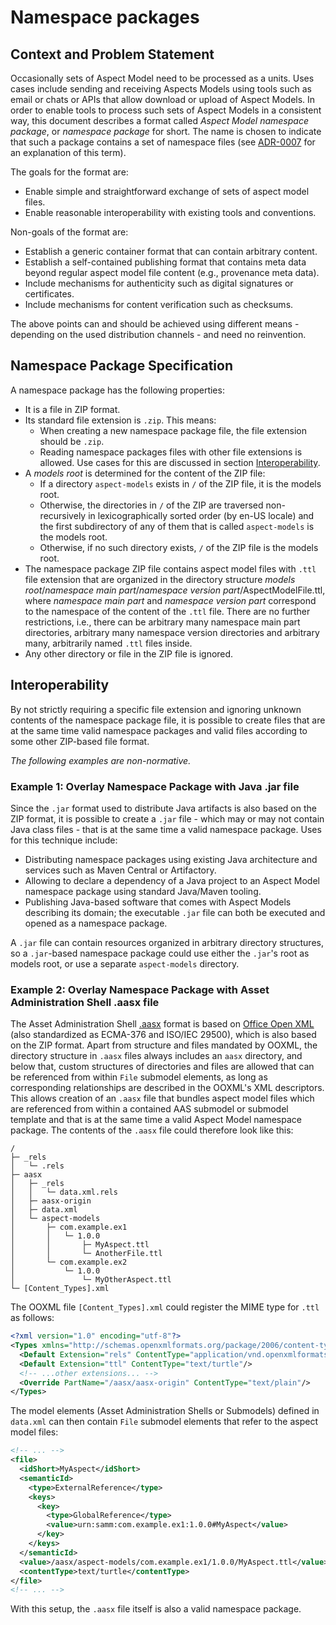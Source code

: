 # Namespace packages

## Context and Problem Statement

Occasionally sets of Aspect Model need to be processed as a units. Uses cases include sending and
receiving Aspects Models using tools such as email or chats or APIs that allow download or upload of
Aspect Models. In order to enable tools to process such sets of Aspect Models in a consistent way,
this document describes a format called _Aspect Model namespace package_, or _namespace package_ for
short. The name is chosen to indicate that such a package contains a set of namespace files (see
[ADR-0007](0007-model-resolution.md) for an explanation of this term).

The goals for the format are:

* Enable simple and straightforward exchange of sets of aspect model files.
* Enable reasonable interoperability with existing tools and conventions.

Non-goals of the format are:

* Establish a generic container format that can contain arbitrary content.
* Establish a self-contained publishing format that contains meta data beyond regular aspect model
  file content (e.g., provenance meta data).
* Include mechanisms for authenticity such as digital signatures or certificates.
* Include mechanisms for content verification such as checksums.

The above points can and should be achieved using different means - depending on the used
distribution channels - and need no reinvention.

## Namespace Package Specification

A namespace package has the following properties:

* It is a file in ZIP format.
* Its standard file extension is `.zip`. This means:
  * When creating a new namespace package file, the file extension should be `.zip`.
  * Reading namespace packages files with other file extensions is allowed. Use cases for this are
    discussed in section [Interoperability](#interoperability).
* A _models root_ is determined for the content of the ZIP file:
  * If a directory `aspect-models` exists in `/` of the ZIP file, it is the models root.
  * Otherwise, the directories in `/` of the ZIP are traversed non-recursively in lexicographically
    sorted order (by en-US locale) and the first subdirectory of any of them that is called
    `aspect-models` is the models root.
  * Otherwise, if no such directory exists, `/` of the ZIP file is the models root.
* The namespace package ZIP file contains aspect model files with `.ttl` file extension that are
  organized in the directory structure _models root_/_namespace main part_/_namespace version
  part_/AspectModelFile.ttl, where _namespace main part_ and _namespace version part_ correspond to
  the namespace of the content of the `.ttl` file. There are no further restrictions, i.e., there can
  be arbitrary many namespace main part directories, arbitrary many namespace version directories
  and arbitrary many, arbitrarily named `.ttl` files inside.
* Any other directory or file in the ZIP file is ignored.

## Interoperability

By not strictly requiring a specific file extension and ignoring unknown contents of the namespace
package file, it is possible to create files that are at the same time valid namespace packages and
valid files according to some other ZIP-based file format.

_The following examples are non-normative._

### Example 1: Overlay Namespace Package with Java .jar file

Since the `.jar` format used to distribute Java artifacts is also based on the ZIP format, it is
possible to create a `.jar` file - which may or may not contain Java class files - that is at the
same time a valid namespace package. Uses for this technique include:
* Distributing namespace packages using existing Java architecture and services such as Maven
  Central or Artifactory.
* Allowing to declare a dependency of a Java project to an Aspect Model namespace package using
  standard Java/Maven tooling.
* Publishing Java-based software that comes with Aspect Models describing its domain; the executable
  `.jar` file can both be executed and opened as a namespace package.

A `.jar` file can contain resources organized in arbitrary directory structures, so a `.jar`-based
namespace package could use either the `.jar`'s root as models root, or use a separate
`aspect-models` directory.

### Example 2: Overlay Namespace Package with Asset Administration Shell .aasx file

The Asset Administration Shell
[.aasx](https://industrialdigitaltwin.org/wp-content/uploads/2023/04/IDTA-01005-3-0_SpecificationAssetAdministrationShell_Part5_AASXPackageFileFormat.pdf)
format is based on [Office Open XML](https://en.wikipedia.org/wiki/Office_Open_XML) (also
standardized as ECMA-376 and ISO/IEC 29500), which is also based on the ZIP format. Apart from
structure and files mandated by OOXML, the directory structure in `.aasx` files always includes an
`aasx` directory, and below that, custom structures of directories and files are allowed that can be
referenced from within `File` submodel elements, as long as corresponding relationships are
described in the OOXML's XML descriptors. This allows creation of an `.aasx` file that bundles
aspect model files which are referenced from within a contained AAS submodel or submodel template
and that is at the same time a valid Aspect Model namespace package. The contents of the `.aasx`
file could therefore look like this:

```
/
├─ _rels
│   └─ .rels
├─ aasx
│   ├─ _rels
│   │   └─ data.xml.rels
│   ├─ aasx-origin
│   ├─ data.xml
│   └─ aspect-models
│       ├─ com.example.ex1
│       │   └─ 1.0.0
│       │       ├─ MyAspect.ttl
│       │       └─ AnotherFile.ttl
│       └─ com.example.ex2
│           └─ 1.0.0
│               └─ MyOtherAspect.ttl
└─ [Content_Types].xml
```

The OOXML file `[Content_Types].xml` could register the MIME type for `.ttl` as follows:

```xml
<?xml version="1.0" encoding="utf-8"?>
<Types xmlns="http://schemas.openxmlformats.org/package/2006/content-types">
  <Default Extension="rels" ContentType="application/vnd.openxmlformats-package.relationships+xml"/>
  <Default Extension="ttl" ContentType="text/turtle"/>
  <!-- ...other extensions... -->
  <Override PartName="/aasx/aasx-origin" ContentType="text/plain"/>
</Types>
```

The model elements (Asset Administration Shells or Submodels) defined in `data.xml` can then contain
`File` submodel elements that refer to the aspect model files:

```xml
<!-- ... -->
<file>
  <idShort>MyAspect</idShort>
  <semanticId>
    <type>ExternalReference</type>
    <keys>
      <key>
        <type>GlobalReference</type>
        <value>urn:samm:com.example.ex1:1.0.0#MyAspect</value>
      </key>
    </keys>
  </semanticId>
  <value>/aasx/aspect-models/com.example.ex1/1.0.0/MyAspect.ttl</value>
  <contentType>text/turtle</contentType>
</file>
<!-- ... -->
```

With this setup, the `.aasx` file itself is also a valid namespace package.
